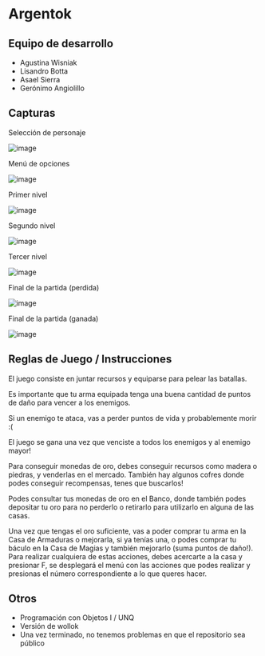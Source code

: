 # Argentok

## Equipo de desarrollo

- Agustina Wisniak
- Lisandro Botta
- Asael Sierra
- Gerónimo Angiolillo

## Capturas

Selección de personaje

![image](https://user-images.githubusercontent.com/85961588/205306356-16bc021e-20b1-41bb-8045-1f0686f130f5.png)

Menú de opciones

![image](https://user-images.githubusercontent.com/85961588/205306447-60d20c34-c735-4c7b-a8d9-5c2fac5142be.png)

Primer nivel

![image](https://user-images.githubusercontent.com/85961588/205306502-42ff1214-3c40-49ec-a284-f8c71ebf1be1.png)

Segundo nivel

![image](https://user-images.githubusercontent.com/85961588/205306557-fad2935a-04c2-4a63-9ced-7aa9bf015f82.png)

Tercer nivel

![image](https://user-images.githubusercontent.com/85961588/205307120-8b99ff18-350c-4182-8ff2-bfb24c967a8d.png)

Final de la partida (perdida)

![image](https://user-images.githubusercontent.com/85961588/205306709-3b60a47f-1893-421e-b478-96de90de2002.png)

Final de la partida (ganada)

![image](https://user-images.githubusercontent.com/85961588/205307509-2881350b-74bc-4c63-a194-ec25c1178577.png)

## Reglas de Juego / Instrucciones
El juego consiste en juntar recursos y equiparse para pelear las batallas.	

Es importante que tu arma equipada tenga una buena cantidad de puntos de daño para vencer a los enemigos.	

Si un enemigo te ataca, vas a perder puntos de vida y probablemente morir :(	

El juego se gana una vez que venciste a todos los enemigos y al enemigo mayor!		

Para conseguir monedas de oro, debes conseguir recursos como madera o piedras, y venderlas en el mercado. También hay algunos cofres donde podes conseguir recompensas, tenes que buscarlos! 	

Podes consultar tus monedas de oro en el Banco, donde también podes depositar tu oro para no perderlo o retirarlo para utilizarlo en alguna de las casas.

Una vez que tengas el oro suficiente, vas a poder comprar tu arma en la Casa de Armaduras o mejorarla, si ya tenías una, o podes comprar tu báculo en la Casa de Magias y también mejorarlo (suma puntos de daño!). Para realizar cualquiera de estas acciones, debes acercarte a la casa y presionar F, se desplegará el menú con las acciones que podes realizar y presionas el número correspondiente a lo que queres hacer.	


## Otros

- Programación con Objetos I / UNQ
- Versión de wollok
- Una vez terminado, no tenemos problemas en que el repositorio sea público 
